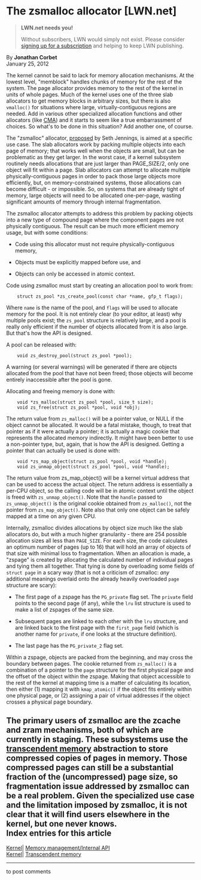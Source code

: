 # The zsmalloc allocator [LWN.net]

> **LWN.net needs you!**
> 
> Without subscribers, LWN would simply not exist. Please consider [signing up for a subscription](/Promo/nst-nag2/subscribe) and helping to keep LWN publishing. 

By **Jonathan Corbet**  
January 25, 2012 

The kernel cannot be said to lack for memory allocation mechanisms. At the lowest level, "memblock" handles chunks of memory for the rest of the system. The page allocator provides memory to the rest of the kernel in units of whole pages. Much of the kernel uses one of the three slab allocators to get memory blocks in arbitrary sizes, but there is also `vmalloc()` for situations where large, virtually-contiguous regions are needed. Add in various other specialized allocation functions and other allocators (like [CMA](/Articles/447405/)) and it starts to seem like a true embarrassment of choices. So what's to be done in this situation? Add another one, of course. 

The "zsmalloc" allocator, [proposed](/Articles/474880/) by Seth Jennings, is aimed at a specific use case. The slab allocators work by packing multiple objects into each page of memory; that works well when the objects are small, but can be problematic as they get larger. In the worst case, if a kernel subsystem routinely needs allocations that are just larger than PAGE_SIZE/2, only one object will fit within a page. Slab allocators can attempt to allocate multiple physically-contiguous pages in order to pack those large objects more efficiently, but, on memory-constrained systems, those allocations can become difficult - or impossible. So, on systems that are already tight of memory, large objects will need to be allocated one-per-page, wasting significant amounts of memory through internal fragmentation. 

The zsmalloc allocator attempts to address this problem by packing objects into a new type of compound page where the component pages are not physically contiguous. The result can be much more efficient memory usage, but with some conditions: 

  * Code using this allocator must not require physically-contiguous memory, 

  * Objects must be explicitly mapped before use, and 

  * Objects can only be accessed in atomic context. 




Code using zsmalloc must start by creating an allocation pool to work from: 
    
    
        struct zs_pool *zs_create_pool(const char *name, gfp_t flags);
    

Where `name` is the name of the pool, and `flags` will be used to allocate memory for the pool. It is not entirely clear (to your editor, at least) why multiple pools exist; the `zs_pool` structure is relatively large, and a pool is really only efficient if the number of objects allocated from it is also large. But that's how the API is designed. 

A pool can be released with: 
    
    
        void zs_destroy_pool(struct zs_pool *pool);
    

A warning (or several warnings) will be generated if there are objects allocated from the pool that have not been freed; those objects will become entirely inaccessible after the pool is gone. 

Allocating and freeing memory is done with: 
    
    
        void *zs_malloc(struct zs_pool *pool, size_t size);
        void zs_free(struct zs_pool *pool, void *obj);
    

The return value from `zs_malloc()` will be a pointer value, or NULL if the object cannot be allocated. It would be a fatal mistake, though, to treat that pointer as if it were actually a pointer; it is actually a magic cookie that represents the allocated memory indirectly. It might have been better to use a non-pointer type, but, again, that is how the API is designed. Getting a pointer that can actually be used is done with: 
    
    
        void *zs_map_object(struct zs_pool *pool, void *handle);
        void zs_unmap_object(struct zs_pool *pool, void *handle);
    

The return value from zs_map_object() will be a kernel virtual address that can be used to access the actual object. The return address is essentially a per-CPU object, so the calling code will be in atomic context until the object is freed with `zs_unmap_object()`. Note that the `handle` passed to `zs_unmap_object()` is the original cookie obtained from `zs_malloc()`, not the pointer from `zs_map_object()`. Note also that only one object can be safely mapped at a time on any given CPU. 

Internally, zsmalloc divides allocations by object size much like the slab allocators do, but with a much higher granularity - there are 254 possible allocation sizes all less than `PAGE_SIZE`. For each size, the code calculates an optimum number of pages (up to 16) that will hold an array of objects of that size with minimal loss to fragmentation. When an allocation is made, a "zspage" is created by allocating the calculated number of individual pages and tying them all together. That tying is done by overloading some fields of `struct page` in a scary way (that is not a criticism of zsmalloc: _any_ additional meanings overlaid onto the already heavily overloaded `page` structure are scary): 

  * The first page of a zspage has the `PG_private` flag set. The `private` field points to the second page (if any), while the `lru` list structure is used to make a list of zspages of the same size. 

  * Subsequent pages are linked to each other with the `lru` structure, and are linked back to the first page with the `first_page` field (which is another name for `private`, if one looks at the structure definition). 

  * The last page has the `PG_private_2` flag set. 




Within a zspage, objects are packed from the beginning, and may cross the boundary between pages. The cookie returned from `zs_malloc()` is a combination of a pointer to the `page` structure for the first physical page and the offset of the object within the zspage. Making that object accessible to the rest of the kernel at mapping time is a matter of calculating its location, then either (1) mapping it with `kmap_atomic()` if the object fits entirely within one physical page, or (2) assigning a pair of virtual addresses if the object crosses a physical page boundary. 

The primary users of zsmalloc are the zcache and zram mechanisms, both of which are currently in staging. These subsystems use the [transcendent memory](/Articles/454795/) abstraction to store compressed copies of pages in memory. Those compressed pages can still be a substantial fraction of the (uncompressed) page size, so fragmentation issue addressed by zsmalloc can be a real problem. Given the specialized use case and the limitation imposed by zsmalloc, it is not clear that it will find users elsewhere in the kernel, but one never knows.  
Index entries for this article  
---  
[Kernel](/Kernel/Index)| [Memory management/Internal API](/Kernel/Index#Memory_management-Internal_API)  
[Kernel](/Kernel/Index)| [Transcendent memory](/Kernel/Index#Transcendent_memory)  
  


* * *

to post comments 
